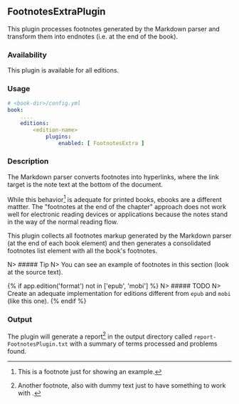 ## FootnotesExtraPlugin

This plugin processes footnotes generated by the Markdown parser and
transform them into endnotes (i.e. at the end of the book).

### Availability

This plugin is available for all editions.

### Usage

~~~.yaml
# <book-dir>/config.yml 
book:
    ....
    editions:
        <edition-name>
            plugins:
                enabled: [ FootnotesExtra ]               
~~~ 

### Description

The Markdown parser converts footnotes into hyperlinks, where the link target 
is the note text at the bottom of the document.

While this behavior[^note1] is adequate for printed books, ebooks are a different 
mattter. The "footnotes at the end of the chapter" approach does not work
well for electronic reading devices or applications because the notes stand 
in the way of the normal reading flow.

This plugin collects all footnotes markup generated by the Markdown parser
(at the end of each book element) and then generates a consolidated
footnotes list element with all the book's footnotes.

N> ##### Tip
N> You can see an example of footnotes in this section (look at the source text).

{% if app.edition('format') not in ['epub', 'mobi'] %}
N> ##### TODO
N> Create an adequate implementation for editions different from `epub` and `mobi` (like this one).
{% endif %}
### Output

The plugin will generate a report[^note2] in the output directory called `report-FootnotesPlugin.txt`
with a summary of terms processed and problems found.

[^note1]: This is a footnote just for showing an example.

[^note2]: Another footnote, also with dummy text just to have something to work with .
